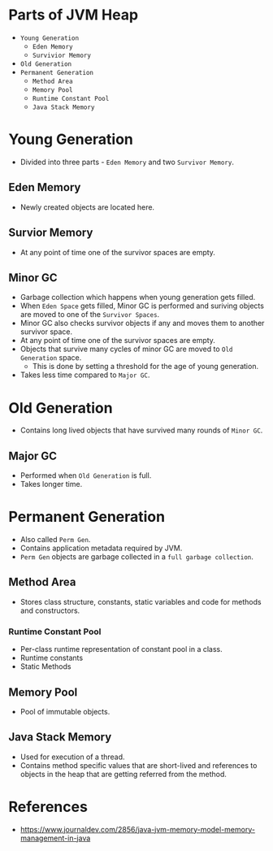 # Parts of JVM Heap
* `Young Generation`
	* `Eden Memory`
	* `Survivior Memory`
* `Old Generation`
* `Permanent Generation`
	* `Method Area`
	* `Memory Pool`
	* `Runtime Constant Pool`
	* `Java Stack Memory`
# Young Generation
* Divided into three parts - `Eden Memory` and two `Survivor Memory`.
## Eden Memory
* Newly created objects are located here.
## Survior Memory
* At any point of time one of the survivor spaces are empty.
## Minor GC
* Garbage collection which happens when young generation gets filled.
* When `Eden Space` gets filled, Minor GC is performed and suriving objects are moved to one of the `Survivor Spaces`.
* Minor GC also checks survivor objects if any and moves them to another survivor space.
* At any point of time one of the survivor spaces are empty.
* Objects that survive many cycles of minor GC are moved to `Old Generation` space.
	* This is done by setting a threshold for the age of young generation.
* Takes less time compared to `Major GC`.
# Old Generation
* Contains long lived objects that have survived many rounds of `Minor GC`.
## Major GC
* Performed when `Old Generation` is full.
* Takes longer time.
# Permanent Generation
* Also called `Perm Gen`.
* Contains application metadata required by JVM.
* `Perm Gen` objects are garbage collected in a `full garbage collection`.
## Method Area
* Stores class structure, constants, static variables and code for methods and constructors.
### Runtime Constant Pool
* Per-class runtime representation of constant pool in a class.
* Runtime constants
* Static Methods 
## Memory Pool
* Pool of immutable objects.
## Java Stack Memory
* Used for execution of a thread.
* Contains method specific values that are short-lived and references to objects in the heap that are getting referred from the method.
# References
* https://www.journaldev.com/2856/java-jvm-memory-model-memory-management-in-java
